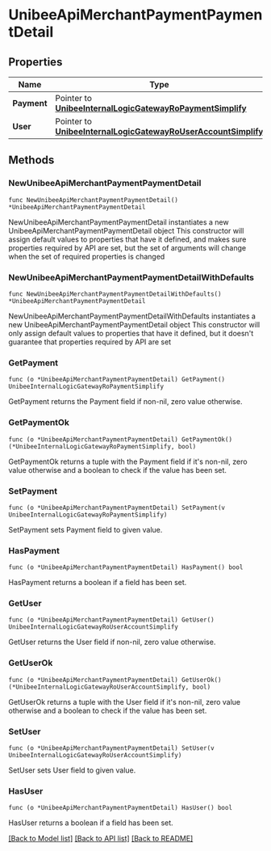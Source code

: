 # UnibeeApiMerchantPaymentPaymentDetail

## Properties

Name | Type | Description | Notes
------------ | ------------- | ------------- | -------------
**Payment** | Pointer to [**UnibeeInternalLogicGatewayRoPaymentSimplify**](UnibeeInternalLogicGatewayRoPaymentSimplify.md) |  | [optional] 
**User** | Pointer to [**UnibeeInternalLogicGatewayRoUserAccountSimplify**](UnibeeInternalLogicGatewayRoUserAccountSimplify.md) |  | [optional] 

## Methods

### NewUnibeeApiMerchantPaymentPaymentDetail

`func NewUnibeeApiMerchantPaymentPaymentDetail() *UnibeeApiMerchantPaymentPaymentDetail`

NewUnibeeApiMerchantPaymentPaymentDetail instantiates a new UnibeeApiMerchantPaymentPaymentDetail object
This constructor will assign default values to properties that have it defined,
and makes sure properties required by API are set, but the set of arguments
will change when the set of required properties is changed

### NewUnibeeApiMerchantPaymentPaymentDetailWithDefaults

`func NewUnibeeApiMerchantPaymentPaymentDetailWithDefaults() *UnibeeApiMerchantPaymentPaymentDetail`

NewUnibeeApiMerchantPaymentPaymentDetailWithDefaults instantiates a new UnibeeApiMerchantPaymentPaymentDetail object
This constructor will only assign default values to properties that have it defined,
but it doesn't guarantee that properties required by API are set

### GetPayment

`func (o *UnibeeApiMerchantPaymentPaymentDetail) GetPayment() UnibeeInternalLogicGatewayRoPaymentSimplify`

GetPayment returns the Payment field if non-nil, zero value otherwise.

### GetPaymentOk

`func (o *UnibeeApiMerchantPaymentPaymentDetail) GetPaymentOk() (*UnibeeInternalLogicGatewayRoPaymentSimplify, bool)`

GetPaymentOk returns a tuple with the Payment field if it's non-nil, zero value otherwise
and a boolean to check if the value has been set.

### SetPayment

`func (o *UnibeeApiMerchantPaymentPaymentDetail) SetPayment(v UnibeeInternalLogicGatewayRoPaymentSimplify)`

SetPayment sets Payment field to given value.

### HasPayment

`func (o *UnibeeApiMerchantPaymentPaymentDetail) HasPayment() bool`

HasPayment returns a boolean if a field has been set.

### GetUser

`func (o *UnibeeApiMerchantPaymentPaymentDetail) GetUser() UnibeeInternalLogicGatewayRoUserAccountSimplify`

GetUser returns the User field if non-nil, zero value otherwise.

### GetUserOk

`func (o *UnibeeApiMerchantPaymentPaymentDetail) GetUserOk() (*UnibeeInternalLogicGatewayRoUserAccountSimplify, bool)`

GetUserOk returns a tuple with the User field if it's non-nil, zero value otherwise
and a boolean to check if the value has been set.

### SetUser

`func (o *UnibeeApiMerchantPaymentPaymentDetail) SetUser(v UnibeeInternalLogicGatewayRoUserAccountSimplify)`

SetUser sets User field to given value.

### HasUser

`func (o *UnibeeApiMerchantPaymentPaymentDetail) HasUser() bool`

HasUser returns a boolean if a field has been set.


[[Back to Model list]](../README.md#documentation-for-models) [[Back to API list]](../README.md#documentation-for-api-endpoints) [[Back to README]](../README.md)



